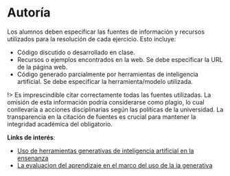 # Autoría

Los alumnos deben especificar las fuentes de información y recursos utilizados para la resolución de cada ejercicio. Esto incluye:
- Código discutido o desarrollado en clase.
- Recursos o ejemplos encontrados en la web. Se debe especificar la URL de la página web.
- Código generado parcialmente por herramientas de inteligencia artificial. Se debe especificar la herramienta/modelo utilizada.

!> Es imprescindible citar correctamente todas las fuentes utilizadas. La omisión de esta información podría considerarse como plagio, lo cual conllevaría a acciones disciplinarias según las políticas de la universidad. La transparencia en la citación de fuentes es crucial para mantener la integridad académica del obligatorio.

**Links de interés**:
- [Uso de herramientas generativas de inteligencia artificial en la ensenanza](https://www.ort.edu.uy/innovaportal/file/135266/1/uso-de-herramientas-generativas-de-inteligencia-artificial-en-la-ensenanza.pdf)
- [La evaluacion del aprendizaje en el marco del uso de la ia generativa](https://www.ort.edu.uy/innovaportal/file/135266/1/la-evaluacion-del-aprendizaje-en-el-marco-del-uso-de-la-ia-generativa.pdf)